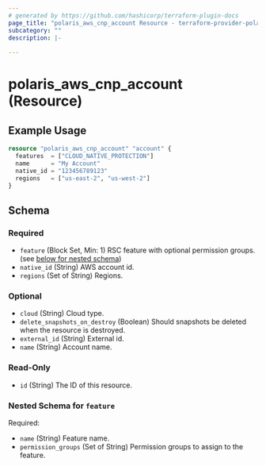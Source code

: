 ```yaml
---
# generated by https://github.com/hashicorp/terraform-plugin-docs
page_title: "polaris_aws_cnp_account Resource - terraform-provider-polaris"
subcategory: ""
description: |-
  
---
```


# polaris_aws_cnp_account (Resource)



## Example Usage

```terraform
resource "polaris_aws_cnp_account" "account" {
  features  = ["CLOUD_NATIVE_PROTECTION"]
  name      = "My Account"
  native_id = "123456789123"
  regions   = ["us-east-2", "us-west-2"]
}
```

<!-- schema generated by tfplugindocs -->
## Schema

### Required

- `feature` (Block Set, Min: 1) RSC feature with optional permission groups. (see [below for nested schema](#nestedblock--feature))
- `native_id` (String) AWS account id.
- `regions` (Set of String) Regions.

### Optional

- `cloud` (String) Cloud type.
- `delete_snapshots_on_destroy` (Boolean) Should snapshots be deleted when the resource is destroyed.
- `external_id` (String) External id.
- `name` (String) Account name.

### Read-Only

- `id` (String) The ID of this resource.

<a id="nestedblock--feature"></a>
### Nested Schema for `feature`

Required:

- `name` (String) Feature name.
- `permission_groups` (Set of String) Permission groups to assign to the feature.
